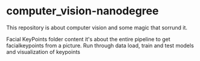 # computer_vision-nanodegree

This repository is about computer vision and some magic that sorrund it.

Facial KeyPoints folder content it's about the entire pipeline to get facialkeypoints from a picture. Run through data load, train and test models and visualization of keypoints
